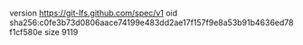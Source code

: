 version https://git-lfs.github.com/spec/v1
oid sha256:c0fe3b73d0806aace74199e483dd2ae17f157f9e8a53b91b4636ed78f1cf580e
size 9119
